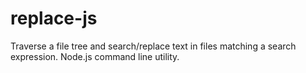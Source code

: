 replace-js
==========

Traverse a file tree and search/replace text in files matching a search expression. Node.js command line utility.
